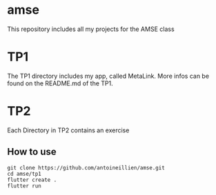 # amse
This repository includes all my projects for the AMSE class

# TP1 

The TP1 directory includes my app, called MetaLink.
More infos can be found on the README.md of the TP1.

# TP2

Each Directory in TP2 contains an exercise


## How to use

```
git clone https://github.com/antoineillien/amse.git
cd amse/tp1
flutter create .
flutter run 
```
